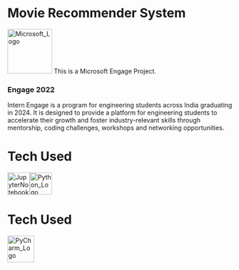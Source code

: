 # Movie Recommender System

<div style="display: flex, align-items : center;">
<img src="https://upload.wikimedia.org/wikipedia/commons/4/44/Microsoft_logo.svg" alt="Microsoft_Logo" width="100"/>
This is a Microsoft Engage Project.
</div>

<h3>Engage 2022</h3>
Intern Engage is a program for engineering students across India graduating in 2024. It is designed to provide a platform for engineering students to accelerate their growth and foster industry-relevant skills through mentorship, coding challenges, workshops and networking opportunities.

# Tech Used
 <div style="display: flex;">
   <a href="https://www.jupyter.org">
     <img src="https://upload.wikimedia.org/wikipedia/commons/thumb/3/38/Jupyter_logo.svg/1767px-Jupyter_logo.svg.png" alt="JupyterNotebook_Logo" width="50"/>
   </a>
   <a href="https://www.python.org">
    <img src="https://upload.wikimedia.org/wikipedia/commons/thumb/c/c3/Python-logo-notext.svg/1024px-Python-logo-notext.svg.png" alt="Python_Logo" width="50"/>
   </a>
 </div>
 
# Tech Used
<div style="display: flex;">
   <a href="https://www.jetbrains.com/pycharm/">
     <img src="https://brandeps.com/logo-download/P/Pycharm-logo-vector-01.svg" alt="PyCharm_Logo" width="60"/>
   </a>
</div>
